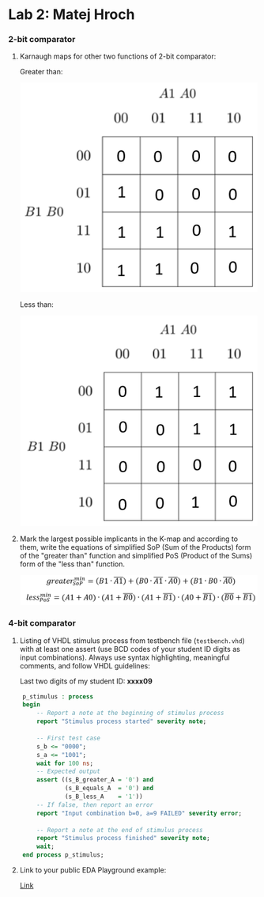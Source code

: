 # Lab 2: Matej Hroch

### 2-bit comparator

1. Karnaugh maps for other two functions of 2-bit comparator:

   Greater than:

   ![K-maps](https://github.com/matejhroch/digital-electronics-1/blob/main/02-logic/images/B_greater_A.PNG)

   Less than:

   ![K-maps](https://github.com/matejhroch/digital-electronics-1/blob/main/02-logic/images/B_les_A.PNG)

2. Mark the largest possible implicants in the K-map and according to them, write the equations of simplified SoP (Sum of the Products) form of the "greater than" function and simplified PoS (Product of the Sums) form of the "less than" function.

   ![Logic functions](https://github.com/matejhroch/digital-electronics-1/blob/main/02-logic/images/equations.PNG)

### 4-bit comparator

1. Listing of VHDL stimulus process from testbench file (`testbench.vhd`) with at least one assert (use BCD codes of your student ID digits as input combinations). Always use syntax highlighting, meaningful comments, and follow VHDL guidelines:

   Last two digits of my student ID: **xxxx09**

```vhdl
    p_stimulus : process
    begin
        -- Report a note at the beginning of stimulus process
        report "Stimulus process started" severity note;

        -- First test case
        s_b <= "0000"; 
        s_a <= "1001";  
        wait for 100 ns;
        -- Expected output
        assert ((s_B_greater_A = '0') and
                (s_B_equals_A  = '0') and
                (s_B_less_A    = '1'))
        -- If false, then report an error
        report "Input combination b=0, a=9 FAILED" severity error;

        -- Report a note at the end of stimulus process
        report "Stimulus process finished" severity note;
        wait;
    end process p_stimulus;
```

2. Link to your public EDA Playground example:

   [Link]([https://www.edaplayground.com/...](https://www.edaplayground.com/x/6QDq))
